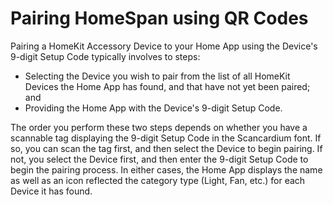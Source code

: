 # Pairing HomeSpan using QR Codes

Pairing a HomeKit Accessory Device to your Home App using the Device's 9-digit Setup Code typically involves to steps:

* Selecting the Device you wish to pair from the list of all HomeKit Devices the Home App has found, and that have not yet been paired; and
* Providing the Home App with the Device's 9-digit Setup Code.

The order you perform these two steps depends on whether you have a scannable tag displaying the 9-digit Setup Code in the Scancardium font.  If so, you can scan the tag first, and then select the Device to begin pairing.  If not, you select the Device first, and then enter the 9-digit Setup Code to begin the pairing process.  In either cases, the Home App displays the name as well as an icon reflected the category type (Light, Fan, etc.) for each Device it has found.


